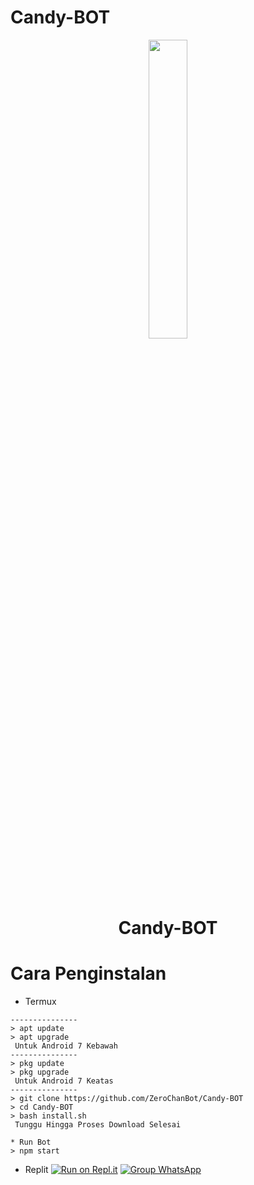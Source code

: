 # Candy-BOT
<p align="center">
	<img src="https://i.ibb.co/cyM9YyH/logoku.jpg" width="35%" style="margin-left: auto;margin-right: auto;display: block;">
</p>
<h1 align="center">Candy-BOT</h1>

# Cara Penginstalan

* Termux
```
---------------
> apt update
> apt upgrade
 Untuk Android 7 Kebawah
---------------
> pkg update
> pkg upgrade
 Untuk Android 7 Keatas
---------------
> git clone https://github.com/ZeroChanBot/Candy-BOT
> cd Candy-BOT
> bash install.sh
 Tunggu Hingga Proses Download Selesai
```
```
* Run Bot
> npm start
```


* Replit
[![Run on Repl.it](https://repl.it/badge/github/zennn08/express-uploader)](https://repl.it/github/ZeroChanBot/Candy-BOT)
[![Group WhatsApp](https://img.shields.io/badge/WhatsApp%20Group-25D366?style=for-the-badge&logo=whatsapp&logoColor=white)](https://chat.whatsapp.com/FTvfxlLed2XGhjjaKF67os)
